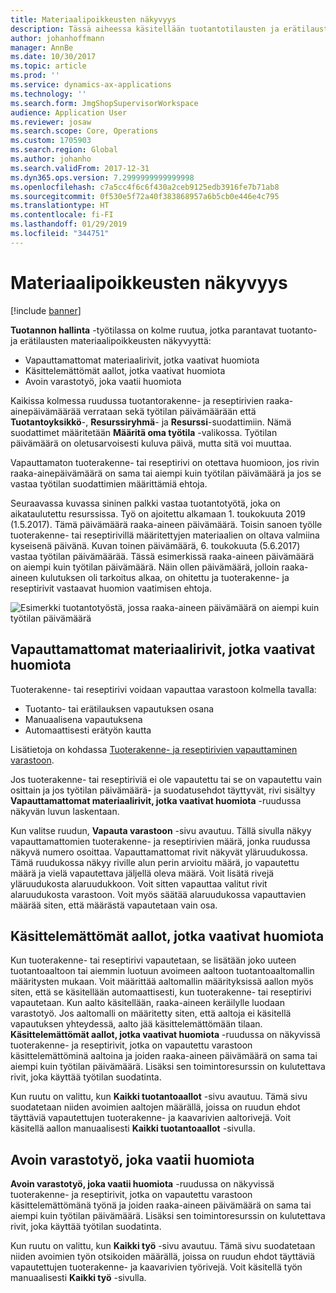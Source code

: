 ```yaml
---
title: Materiaalipoikkeusten näkyvyys
description: Tässä aiheessa käsitellään tuotantotilausten ja erätilausten materiaalipoikkeusten näkyvyyden parantamista.
author: johanhoffmann
manager: AnnBe
ms.date: 10/30/2017
ms.topic: article
ms.prod: ''
ms.service: dynamics-ax-applications
ms.technology: ''
ms.search.form: JmgShopSupervisorWorkspace
audience: Application User
ms.reviewer: josaw
ms.search.scope: Core, Operations
ms.custom: 1705903
ms.search.region: Global
ms.author: johanho
ms.search.validFrom: 2017-12-31
ms.dyn365.ops.version: 7.2999999999999998
ms.openlocfilehash: c7a5cc4f6c6f430a2ceb9125edb3916fe7b71ab8
ms.sourcegitcommit: 0f530e5f72a40f383868957a6b5cb0e446e4c795
ms.translationtype: HT
ms.contentlocale: fi-FI
ms.lasthandoff: 01/29/2019
ms.locfileid: "344751"
---
```

# <a name="visibility-into-material-exceptions"></a>Materiaalipoikkeusten näkyvyys

[!include [banner](../includes/banner.md)]

**Tuotannon hallinta** -työtilassa on kolme ruutua, jotka parantavat tuotanto- ja erätilausten materiaalipoikkeusten näkyvyyttä:

- Vapauttamattomat materiaalirivit, jotka vaativat huomiota
- Käsittelemättömät aallot, jotka vaativat huomiota
- Avoin varastotyö, joka vaatii huomiota

Kaikissa kolmessa ruudussa tuotantorakenne- ja reseptirivien raaka-ainepäivämäärää verrataan sekä työtilan päivämäärään että **Tuotantoyksikkö**-, **Resurssiryhmä**- ja **Resurssi**-suodattimiin. Nämä suodattimet määritetään **Määritä oma työtila** -valikossa. Työtilan päivämäärä on oletusarvoisesti kuluva päivä, mutta sitä voi muuttaa.

Vapauttamaton tuoterakenne- tai reseptirivi on otettava huomioon, jos rivin raaka-ainepäivämäärä on sama tai aiempi kuin työtilan päivämäärä ja jos se vastaa työtilan suodattimien määrittämiä ehtoja.

Seuraavassa kuvassa sininen palkki vastaa tuotantotyötä, joka on aikataulutettu resurssissa. Työ on ajoitettu alkamaan 1. toukokuuta 2019 (1.5.2017). Tämä päivämäärä raaka-aineen päivämäärä. Toisin sanoen työlle tuoterakenne- tai reseptirivillä määritettyjen materiaalien on oltava valmiina kyseisenä päivänä. Kuvan toinen päivämäärä, 6. toukokuuta (5.6.2017) vastaa työtilan päivämäärää. Tässä esimerkissä raaka-aineen päivämäärä on aiempi kuin työtilan päivämäärä. Näin ollen päivämäärä, jolloin raaka-aineen kulutuksen oli tarkoitus alkaa, on ohitettu ja tuoterakenne- ja reseptirivit vastaavat huomion vaatimisen ehtoja.

![Esimerkki tuotantotyöstä, jossa raaka-aineen päivämäärä on aiempi kuin työtilan päivämäärä](./media/improved-visibility.png)

## <a name="unreleased-material-lines-needing-attention"></a>Vapauttamattomat materiaalirivit, jotka vaativat huomiota

Tuoterakenne- tai reseptirivi voidaan vapauttaa varastoon kolmella tavalla:

- Tuotanto- tai erätilauksen vapautuksen osana
- Manuaalisena vapautuksena
- Automaattisesti erätyön kautta

Lisätietoja on kohdassa [Tuoterakenne- ja reseptirivien vapauttaminen varastoon](releasing-bom-and-formula-lines-to-warehouse.md). 

Jos tuoterakenne- tai reseptiriviä ei ole vapautettu tai se on vapautettu vain osittain ja jos työtilan päivämäärä- ja suodatusehdot täyttyvät, rivi sisältyy **Vapauttamattomat materiaalirivit, jotka vaativat huomiota** -ruudussa näkyvän luvun laskentaan.

Kun valitse ruudun, **Vapauta varastoon** -sivu avautuu. Tällä sivulla näkyy vapauttamattomien tuoterakenne- ja reseptirivien määrä, jonka ruudussa näkyvä numero osoittaa. Vapauttamattomat rivit näkyvät yläruudukossa. Tämä ruudukossa näkyy riville alun perin arvioitu määrä, jo vapautettu määrä ja vielä vapautettava jäljellä oleva määrä. Voit lisätä rivejä yläruudukosta alaruudukkoon. Voit sitten vapauttaa valitut rivit alaruudukosta varastoon. Voit myös säätää alaruudukossa vapauttavien määrää siten, että määrästä vapautetaan vain osa.

## <a name="unprocessed-waves-needing-attention"></a>Käsittelemättömät aallot, jotka vaativat huomiota

Kun tuoterakenne- tai reseptirivi vapautetaan, se lisätään joko uuteen tuotantoaaltoon tai aiemmin luotuun avoimeen aaltoon tuotantoaaltomallin määritysten mukaan. Voit määrittää aaltomallin määrityksissä aallon myös siten, että se käsitellään automaattisesti, kun tuoterakenne- tai reseptirivi vapautetaan. Kun aalto käsitellään, raaka-aineen keräilylle luodaan varastotyö. Jos aaltomalli on määritetty siten, että aaltoja ei käsitellä vapautuksen yhteydessä, aalto jää käsittelemättömään tilaan. **Käsittelemättömät aallot, jotka vaativat huomiota** -ruudussa on näkyvissä tuoterakenne- ja reseptirivit, jotka on vapautettu varastoon käsittelemättöminä aaltoina ja joiden raaka-aineen päivämäärä on sama tai aiempi kuin työtilan päivämäärä. Lisäksi sen toimintoresurssin on kulutettava rivit, joka käyttää työtilan suodatinta.

Kun ruutu on valittu, kun **Kaikki tuotantoaallot** -sivu avautuu. Tämä sivu suodatetaan niiden avoimien aaltojen määrällä, joissa on ruudun ehdot täyttäviä vapautettujen tuoterakenne- ja kaavarivien aaltorivejä. Voit käsitellä aallon manuaalisesti **Kaikki tuotantoaallot** -sivulla.

## <a name="open-warehouse-work-needing-attention"></a>Avoin varastotyö, joka vaatii huomiota

**Avoin varastotyö, joka vaatii huomiota** -ruudussa on näkyvissä tuoterakenne- ja reseptirivit, jotka on vapautettu varastoon käsittelemättömänä työnä ja joiden raaka-aineen päivämäärä on sama tai aiempi kuin työtilan päivämäärä. Lisäksi sen toimintoresurssin on kulutettava rivit, joka käyttää työtilan suodatinta.

Kun ruutu on valittu, kun **Kaikki työ** -sivu avautuu. Tämä sivu suodatetaan niiden avoimien työn otsikoiden määrällä, joissa on ruudun ehdot täyttäviä vapautettujen tuoterakenne- ja kaavarivien työrivejä. Voit käsitellä työn manuaalisesti **Kaikki työ** -sivulla.
